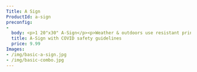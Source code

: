 ```yaml
---
Title: A Sign
ProductId: a-sign
preconfig:
-
  body: <p>1 20"x30" A-Sign</p><p>Weather & outdoors use resistant print</p><p>Heavy duty print</p>
  title: A-Sign with COVID safety guidelines
  price: 9.99
Images:
- /img/basic-a-sign.jpg
- /img/basic-combo.jpg
---
```


